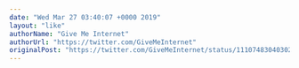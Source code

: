 ```yaml
---
date: "Wed Mar 27 03:40:07 +0000 2019"
layout: "like"
authorName: "Give Me Internet"
authorUrl: "https://twitter.com/GiveMeInternet"
originalPost: "https://twitter.com/GiveMeInternet/status/1110748304030212097"
---
```

